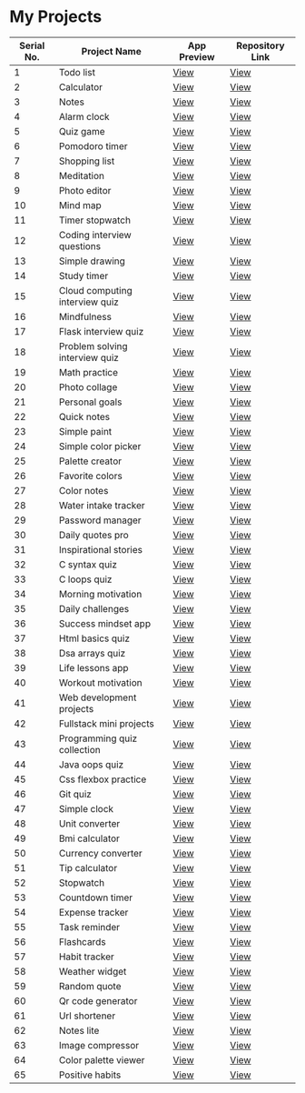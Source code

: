 # My Projects

| Serial No. | Project Name                              | App Preview | Repository Link |
|------------|-------------------------------------------|-------------|---------------|
| 1          | Todo list                                 | [View](https://vignesha0408.github.io/cordova-android-app/html_collection/01_todo_list/) | [View](https://github.com/Vignesha0408/cordova-android-app/tree/main/app_01_todo_list) |
| 2          | Calculator                                | [View](https://vignesha0408.github.io/cordova-android-app/html_collection/02_calculator/) | [View](https://github.com/Vignesha0408/cordova-android-app/tree/main/app_02_calculator) |
| 3          | Notes                                    | [View](https://vignesha0408.github.io/cordova-android-app/html_collection/03_notes/) | [View](https://github.com/Vignesha0408/cordova-android-app/tree/main/app_03_notes) |
| 4          | Alarm clock                              | [View](https://vignesha0408.github.io/cordova-android-app/html_collection/04_alarm_clock/) | [View](https://github.com/Vignesha0408/cordova-android-app/tree/main/app_04_alarm_clock) |
| 5          | Quiz game                                | [View](https://vignesha0408.github.io/cordova-android-app/html_collection/05_quiz_game/) | [View](https://github.com/Vignesha0408/cordova-android-app/tree/main/app_05_quiz_game) |
| 6          | Pomodoro timer                           | [View](https://vignesha0408.github.io/cordova-android-app/html_collection/06_pomodoro_timer/) | [View](https://github.com/Vignesha0408/cordova-android-app/tree/main/app_06_pomodoro_timer) |
| 7          | Shopping list                            | [View](https://vignesha0408.github.io/cordova-android-app/html_collection/07_shopping_list/) | [View](https://github.com/Vignesha0408/cordova-android-app/tree/main/app_07_shopping_list) |
| 8          | Meditation                               | [View](https://vignesha0408.github.io/cordova-android-app/html_collection/08_meditation/) | [View](https://github.com/Vignesha0408/cordova-android-app/tree/main/app_08_meditation) |
| 9          | Photo editor                             | [View](https://vignesha0408.github.io/cordova-android-app/html_collection/09_photo_editor/) | [View](https://github.com/Vignesha0408/cordova-android-app/tree/main/app_09_photo_editor) |
| 10         | Mind map                                 | [View](https://vignesha0408.github.io/cordova-android-app/html_collection/10_mind_map/) | [View](https://github.com/Vignesha0408/cordova-android-app/tree/main/app_10_mind_map) |
| 11         | Timer stopwatch                         | [View](https://vignesha0408.github.io/cordova-android-app/html_collection/11_timer_stopwatch/) | [View](https://github.com/Vignesha0408/cordova-android-app/tree/main/app_11_timer_stopwatch) |
| 12         | Coding interview questions              | [View](https://vignesha0408.github.io/cordova-android-app/html_collection/12_coding_interview_questions/) | [View](https://github.com/Vignesha0408/cordova-android-app/tree/main/app_12_coding_interview_questions) |
| 13         | Simple drawing                          | [View](https://vignesha0408.github.io/cordova-android-app/html_collection/13_simple_drawing/) | [View](https://github.com/Vignesha0408/cordova-android-app/tree/main/app_13_simple_drawing) |
| 14         | Study timer                             | [View](https://vignesha0408.github.io/cordova-android-app/html_collection/14_study_timer/) | [View](https://github.com/Vignesha0408/cordova-android-app/tree/main/app_14_study_timer) |
| 15         | Cloud computing interview quiz         | [View](https://vignesha0408.github.io/cordova-android-app/html_collection/15_cloud_computing_interview_quiz/) | [View](https://github.com/Vignesha0408/cordova-android-app/tree/main/app_15_cloud_computing_interview_quiz) |
| 16         | Mindfulness                             | [View](https://vignesha0408.github.io/cordova-android-app/html_collection/16_mindfulness/) | [View](https://github.com/Vignesha0408/cordova-android-app/tree/main/app_16_mindfulness) |
| 17         | Flask interview quiz                   | [View](https://vignesha0408.github.io/cordova-android-app/html_collection/17_flask_interview_quiz/) | [View](https://github.com/Vignesha0408/cordova-android-app/tree/main/app_17_flask_interview_quiz) |
| 18         | Problem solving interview quiz         | [View](https://vignesha0408.github.io/cordova-android-app/html_collection/18_problem_solving_interview_quiz/) | [View](https://github.com/Vignesha0408/cordova-android-app/tree/main/app_18_problem_solving_interview_quiz) |
| 19         | Math practice                          | [View](https://vignesha0408.github.io/cordova-android-app/html_collection/19_math_practice/) | [View](https://github.com/Vignesha0408/cordova-android-app/tree/main/app_19_math_practice) |
| 20         | Photo collage                          | [View](https://vignesha0408.github.io/cordova-android-app/html_collection/20_photo_collage/) | [View](https://github.com/Vignesha0408/cordova-android-app/tree/main/app_20_photo_collage) |
| 21         | Personal goals                          | [View](https://vignesha0408.github.io/cordova-android-app/html_collection/21_personal_goals/) | [View](https://github.com/Vignesha0408/cordova-android-app/tree/main/app_21_personal_goals) |
| 22         | Quick notes                             | [View](https://vignesha0408.github.io/cordova-android-app/html_collection/22_quick_notes/) | [View](https://github.com/Vignesha0408/cordova-android-app/tree/main/app_22_quick_notes) |
| 23         | Simple paint                           | [View](https://vignesha0408.github.io/cordova-android-app/html_collection/23_simple_paint/) | [View](https://github.com/Vignesha0408/cordova-android-app/tree/main/app_23_simple_paint) |
| 24         | Simple color picker                    | [View](https://vignesha0408.github.io/cordova-android-app/html_collection/24_simple_color_picker/) | [View](https://github.com/Vignesha0408/cordova-android-app/tree/main/app_24_simple_color_picker) |
| 25         | Palette creator                        | [View](https://vignesha0408.github.io/cordova-android-app/html_collection/25_palette_creator/) | [View](https://github.com/Vignesha0408/cordova-android-app/tree/main/app_25_palette_creator) |
| 26         | Favorite colors                        | [View](https://vignesha0408.github.io/cordova-android-app/html_collection/26_favorite_colors/) | [View](https://github.com/Vignesha0408/cordova-android-app/tree/main/app_26_favorite_colors) |
| 27         | Color notes                            | [View](https://vignesha0408.github.io/cordova-android-app/html_collection/27_color_notes/) | [View](https://github.com/Vignesha0408/cordova-android-app/tree/main/app_27_color_notes) |
| 28         | Water intake tracker                   | [View](https://vignesha0408.github.io/cordova-android-app/html_collection/28_water_intake_tracker/) | [View](https://github.com/Vignesha0408/cordova-android-app/tree/main/app_28_water_intake_tracker) |
| 29         | Password manager                       | [View](https://vignesha0408.github.io/cordova-android-app/html_collection/29_password_manager/) | [View](https://github.com/Vignesha0408/cordova-android-app/tree/main/app_29_password_manager) |
| 30         | Daily quotes pro                       | [View](https://vignesha0408.github.io/cordova-android-app/html_collection/30_daily_quotes_pro/) | [View](https://github.com/Vignesha0408/cordova-android-app/tree/main/app_30_daily_quotes_pro) |
| 31         | Inspirational stories                  | [View](https://vignesha0408.github.io/cordova-android-app/html_collection/31_inspirational_stories/) | [View](https://github.com/Vignesha0408/cordova-android-app/tree/main/app_31_inspirational_stories) |
| 32         | C syntax quiz                          | [View](https://vignesha0408.github.io/cordova-android-app/html_collection/32_c_syntax_quiz/) | [View](https://github.com/Vignesha0408/cordova-android-app/tree/main/app_32_c_syntax_quiz) |
| 33         | C loops quiz                           | [View](https://vignesha0408.github.io/cordova-android-app/html_collection/33_c_loops_quiz/) | [View](https://github.com/Vignesha0408/cordova-android-app/tree/main/app_33_c_loops_quiz) |
| 34         | Morning motivation                    | [View](https://vignesha0408.github.io/cordova-android-app/html_collection/34_morning_motivation/) | [View](https://github.com/Vignesha0408/cordova-android-app/tree/main/app_34_morning_motivation) |
| 35         | Daily challenges                     | [View](https://vignesha0408.github.io/cordova-android-app/html_collection/35_daily_challenges/) | [View](https://github.com/Vignesha0408/cordova-android-app/tree/main/app_35_daily_challenges) |
| 36         | Success mindset app                  | [View](https://vignesha0408.github.io/cordova-android-app/html_collection/36_success_mindset_app/) | [View](https://github.com/Vignesha0408/cordova-android-app/tree/main/app_36_success_mindset_app) |
| 37         | Html basics quiz                    | [View](https://vignesha0408.github.io/cordova-android-app/html_collection/37_html_basics_quiz/) | [View](https://github.com/Vignesha0408/cordova-android-app/tree/main/app_37_html_basics_quiz) |
| 38         | Dsa arrays quiz                    | [View](https://vignesha0408.github.io/cordova-android-app/html_collection/38_dsa_arrays_quiz/) | [View](https://github.com/Vignesha0408/cordova-android-app/tree/main/app_38_dsa_arrays_quiz) |
| 39         | Life lessons app                  | [View](https://vignesha0408.github.io/cordova-android-app/html_collection/39_life_lessons_app/) | [View](https://github.com/Vignesha0408/cordova-android-app/tree/main/app_39_life_lessons_app) |
| 40         | Workout motivation                | [View](https://vignesha0408.github.io/cordova-android-app/html_collection/40_workout_motivation/) | [View](https://github.com/Vignesha0408/cordova-android-app/tree/main/app_40_workout_motivation) |
| 41         | Web development projects         | [View](https://vignesha0408.github.io/cordova-android-app/html_collection/41_web_development_projects/) | [View](https://github.com/Vignesha0408/cordova-android-app/tree/main/app_41_web_development_projects) |
| 42         | Fullstack mini projects          | [View](https://vignesha0408.github.io/cordova-android-app/html_collection/42_fullstack_mini_projects/) | [View](https://github.com/Vignesha0408/cordova-android-app/tree/main/app_42_fullstack_mini_projects) |
| 43         | Programming quiz collection      | [View](https://vignesha0408.github.io/cordova-android-app/html_collection/43_programming_quiz_collection/) | [View](https://github.com/Vignesha0408/cordova-android-app/tree/main/app_43_programming_quiz_collection) |
| 44         | Java oops quiz                     | [View](https://vignesha0408.github.io/cordova-android-app/html_collection/44_java_oops_quiz/) | [View](https://github.com/Vignesha0408/cordova-android-app/tree/main/app_44_java_oops_quiz) |
| 45         | Css flexbox practice              | [View](https://vignesha0408.github.io/cordova-android-app/html_collection/45_css_flexbox_practice/) | [View](https://github.com/Vignesha0408/cordova-android-app/tree/main/app_45_css_flexbox_practice) |
| 46         | Git quiz                           | [View](https://vignesha0408.github.io/cordova-android-app/html_collection/46_git_quiz/) | [View](https://github.com/Vignesha0408/cordova-android-app/tree/main/app_46_git_quiz) |
| 47         | Simple clock                      | [View](https://vignesha0408.github.io/cordova-android-app/html_collection/47_simple_clock/) | [View](https://github.com/Vignesha0408/cordova-android-app/tree/main/app_47_simple_clock) |
| 48         | Unit converter                   | [View](https://vignesha0408.github.io/cordova-android-app/html_collection/48_unit_converter/) | [View](https://github.com/Vignesha0408/cordova-android-app/tree/main/app_48_unit_converter) |
| 49         | Bmi calculator                   | [View](https://vignesha0408.github.io/cordova-android-app/html_collection/49_bmi_calculator/) | [View](https://github.com/Vignesha0408/cordova-android-app/tree/main/app_49_bmi_calculator) |
| 50         | Currency converter             | [View](https://vignesha0408.github.io/cordova-android-app/html_collection/50_currency_converter/) | [View](https://github.com/Vignesha0408/cordova-android-app/tree/main/app_50_currency_converter) |
| 51         | Tip calculator                   | [View](https://vignesha0408.github.io/cordova-android-app/html_collection/51_tip_calculator/) | [View](https://github.com/Vignesha0408/cordova-android-app/tree/main/app_51_tip_calculator) |
| 52         | Stopwatch                         | [View](https://vignesha0408.github.io/cordova-android-app/html_collection/52_stopwatch/) | [View](https://github.com/Vignesha0408/cordova-android-app/tree/main/app_52_stopwatch) |
| 53         | Countdown timer               | [View](https://vignesha0408.github.io/cordova-android-app/html_collection/53_countdown_timer/) | [View](https://github.com/Vignesha0408/cordova-android-app/tree/main/app_53_countdown_timer) |
| 54         | Expense tracker                  | [View](https://vignesha0408.github.io/cordova-android-app/html_collection/54_expense_tracker/) | [View](https://github.com/Vignesha0408/cordova-android-app/tree/main/app_54_expense_tracker) |
| 55         | Task reminder                     | [View](https://vignesha0408.github.io/cordova-android-app/html_collection/55_task_reminder/) | [View](https://github.com/Vignesha0408/cordova-android-app/tree/main/app_55_task_reminder) |
| 56         | Flashcards                         | [View](https://vignesha0408.github.io/cordova-android-app/html_collection/56_flashcards/) | [View](https://github.com/Vignesha0408/cordova-android-app/tree/main/app_56_flashcards) |
| 57         | Habit tracker                     | [View](https://vignesha0408.github.io/cordova-android-app/html_collection/57_habit_tracker/) | [View](https://github.com/Vignesha0408/cordova-android-app/tree/main/app_57_habit_tracker) |
| 58         | Weather widget                   | [View](https://vignesha0408.github.io/cordova-android-app/html_collection/58_weather_widget/) | [View](https://github.com/Vignesha0408/cordova-android-app/tree/main/app_58_weather_widget) |
| 59         | Random quote                     | [View](https://vignesha0408.github.io/cordova-android-app/html_collection/59_random_quote/) | [View](https://github.com/Vignesha0408/cordova-android-app/tree/main/app_59_random_quote) |
| 60         | Qr code generator              | [View](https://vignesha0408.github.io/cordova-android-app/html_collection/60_qr_code_generator/) | [View](https://github.com/Vignesha0408/cordova-android-app/tree/main/app_60_qr_code_generator) |
| 61         | Url shortener                   | [View](https://vignesha0408.github.io/cordova-android-app/html_collection/61_url_shortener/) | [View](https://github.com/Vignesha0408/cordova-android-app/tree/main/app_61_url_shortener) |
| 62         | Notes lite                      | [View](https://vignesha0408.github.io/cordova-android-app/html_collection/62_notes_lite/) | [View](https://github.com/Vignesha0408/cordova-android-app/tree/main/app_62_notes_lite) |
| 63         | Image compressor               | [View](https://vignesha0408.github.io/cordova-android-app/html_collection/63_image_compressor/) | [View](https://github.com/Vignesha0408/cordova-android-app/tree/main/app_63_image_compressor) |
| 64         | Color palette viewer           | [View](https://vignesha0408.github.io/cordova-android-app/html_collection/64_color_palette_viewer/) | [View](https://github.com/Vignesha0408/cordova-android-app/tree/main/app_64_color_palette_viewer) |
| 65         | Positive habits                 | [View](https://vignesha0408.github.io/cordova-android-app/html_collection/65_positive_habits/) | [View](https://github.com/Vignesha0408/cordova-android-app/tree/main/app_65_positive_habits) |




